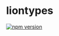 # liontypes

[![npm version](https://img.shields.io/npm/v/liontypes)](https://npmjs.com/package/liontypes)

